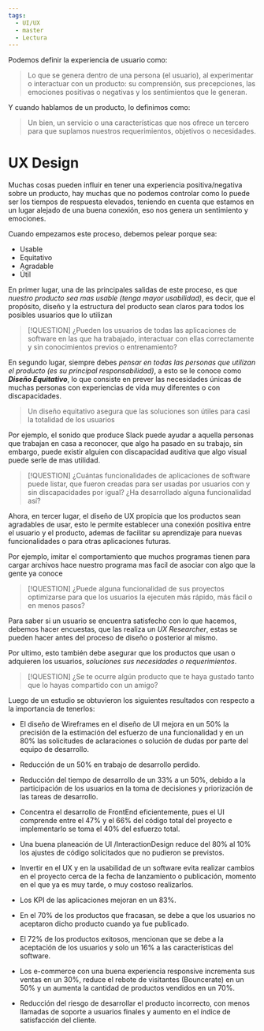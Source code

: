 ```yaml
---
tags:
  - UI/UX
  - master
  - Lectura
---
```

Podemos definir la experiencia de usuario como:

> Lo que se genera dentro de una persona (el usuario), al experimentar o interactuar con un producto: su comprensión, sus precepciones, las emociones positivas o negativas y los sentimientos que le generan.

Y cuando hablamos de un producto, lo definimos como:

> Un bien, un servicio o una características que nos ofrece un tercero para que suplamos nuestros requerimientos, objetivos o necesidades.

# UX Design

Muchas cosas pueden influir en tener una experiencia positiva/negativa sobre un producto, hay muchas que no podemos controlar como lo puede ser los tiempos de respuesta elevados, teniendo en cuenta que estamos en un lugar alejado de una buena conexión, eso nos genera un sentimiento y emociones.

Cuando empezamos este proceso, debemos pelear porque sea:
- Usable
- Equitativo 
- Agradable
- Útil

En primer lugar, una de las principales salidas de este proceso, es que *nuestro producto sea mas usable (tenga mayor usabilidad)*, es decir, que el propósito, diseño y la estructura del producto sean claros para todos los posibles usuarios que lo utilizan

> [!QUESTION]
> ¿Pueden los usuarios de todas las aplicaciones de software en las que ha trabajado, interactuar con ellas correctamente y sin conocimientos previos o entrenamiento?

En segundo lugar, siempre debes *pensar en todas las personas que utilizan el producto (es su principal responsabilidad)*, a esto se le conoce como ***Diseño Equitativo***, lo que consiste en prever las necesidades únicas de muchas personas con experiencias de vida muy diferentes o con discapacidades.

> Un diseño equitativo asegura que las soluciones son útiles para casi la totalidad de los usuarios

Por ejemplo, el sonido que produce Slack puede ayudar a aquella personas que trabajan en casa a reconocer, que algo ha pasado en su trabajo, sin embargo, puede existir alguien con discapacidad auditiva que algo visual puede serle de mas utilidad.

> [!QUESTION]
> ¿Cuántas funcionalidades de aplicaciones de software puede listar, que fueron creadas para ser usadas por usuarios con y sin discapacidades por igual? ¿Ha desarrollado alguna funcionalidad así?

Ahora, en tercer lugar, el diseño de UX propicia que los productos sean agradables de usar, esto le permite establecer una conexión positiva entre el usuario y el producto, ademas de facilitar su aprendizaje para nuevas funcionalidades o para otras aplicaciones futuras.

Por ejemplo, imitar el comportamiento que muchos programas tienen para cargar archivos hace nuestro programa mas facil de asociar con algo que la gente ya conoce

>[!QUESTION]
> ¿Puede alguna funcionalidad de sus proyectos optimizarse para que los usuarios la ejecuten más rápido, más fácil o en menos pasos?

Para saber si un usuario se encuentra satisfecho con lo que hacemos, debemos hacer encuestas, que las realiza un *UX Researcher*, estas se pueden hacer antes del proceso de diseño o posterior al mismo.

Por ultimo, esto también debe asegurar que los productos que usan o adquieren los usuarios, *soluciones sus necesidades o requerimientos*.

> [!QUESTION]
> ¿Se te ocurre algún producto que te haya gustado tanto que lo hayas compartido con un amigo?

Luego de un estudio se obtuvieron los siguientes resultados con respecto a la importancia de tenerlos:
- El diseño de Wireframes en el diseño de UI mejora en un 50% la precisión de la estimación del esfuerzo de una funcionalidad y en un 80% las solicitudes de aclaraciones o solución de dudas por parte del equipo de desarrollo.
    
- Reducción de un 50% en trabajo de desarrollo perdido.
    
- Reducción del tiempo de desarrollo de un 33% a un 50%, debido a la participación de los usuarios en la toma de decisiones y priorización de las tareas de desarrollo.
    
- Concentra el desarrollo de FrontEnd eficientemente, pues el UI comprende entre el 47% y el 66% del código total del proyecto e implementarlo se toma el 40% del esfuerzo total.
    
- Una buena planeación de UI /InteractionDesign reduce del 80% al 10% los ajustes de código solicitados que no pudieron se previstos.
    
- Invertir en el UX y en la usabilidad de un software evita realizar cambios en el proyecto cerca de la fecha de lanzamiento o publicación, momento en el que ya es muy tarde, o muy costoso realizarlos.
    
- Los KPI de las aplicaciones mejoran en un 83%.
    
- En el 70% de los productos que fracasan, se debe a que los usuarios no aceptaron dicho producto cuando ya fue publicado.
    
- El 72% de los productos exitosos, mencionan que se debe a la aceptación de los usuarios y solo un 16% a las características del software.
    
- Los e-commerce con una buena experiencia responsive incrementa sus ventas en un 30%, reduce el rebote de visitantes (Bouncerate) en un 50% y un aumenta la cantidad de productos vendidos en un 70%.
    
- Reducción del riesgo de desarrollar el producto incorrecto, con menos llamadas de soporte a usuarios finales y aumento en el índice de satisfacción del cliente.